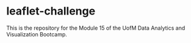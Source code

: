 # leaflet-challenge
This is the repository for the Module 15 of the UofM Data Analytics and Visualization Bootcamp.

